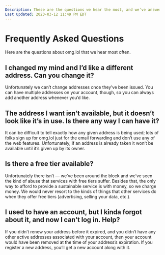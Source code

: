 ```yaml
---
Description: These are the questions we hear the most, and we’ve answered them all in one place  
Last Updated: 2023-03-12 11:49 PM EDT
---
```


# Frequently Asked Questions

Here are the questions about omg.lol that we hear most often.

## I changed my mind and I’d like a different address. Can you change it?

Unfortunately we can’t change addresses once they’ve been issued. You can have multiple addresses on your account, though, so you can always add another address whenever you’d like.

## The address I want isn’t available, but it doesn’t look like it’s in use. Is there any way I can have it?

It can be difficult to tell exactly how any given address is being used; lots of folks sign up for omg.lol just for the email forwarding and don’t use any of the web features. Unfortunately, if an address is already taken it won’t be available until it’s given up by its owner.

## Is there a free tier available?

Unfortunately there isn’t — we’ve been around the block and we’ve seen the kind of abuse that services with free tiers suffer. Besides that, the only way to afford to provide a sustainable service is with money, so we charge money. We would never resort to the kinds of things that other services do when they offer free tiers (advertising, selling your data, etc.).

## I used to have an account, but I kinda forgot about it, and now I can’t log in. Help?

If you didn’t renew your address before it expired, and you didn’t have any other active addresses associated with your account, then your account would have been removed at the time of your address’s expiration. If you register a new address, you’ll get a new account along with it.
